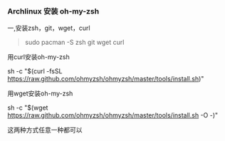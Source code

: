 ### Archlinux 安装 oh-my-zsh

一,安装zsh，git，wget，curl

> sudo pacman  -S zsh git wget curl

用curl安装oh-my-zsh

sh -c "$(curl -fsSL https://raw.github.com/ohmyzsh/ohmyzsh/master/tools/install.sh)"

用wget安装oh-my-zsh

sh -c "$(wget https://raw.github.com/ohmyzsh/ohmyzsh/master/tools/install.sh -O -)"

这两种方式任意一种都可以